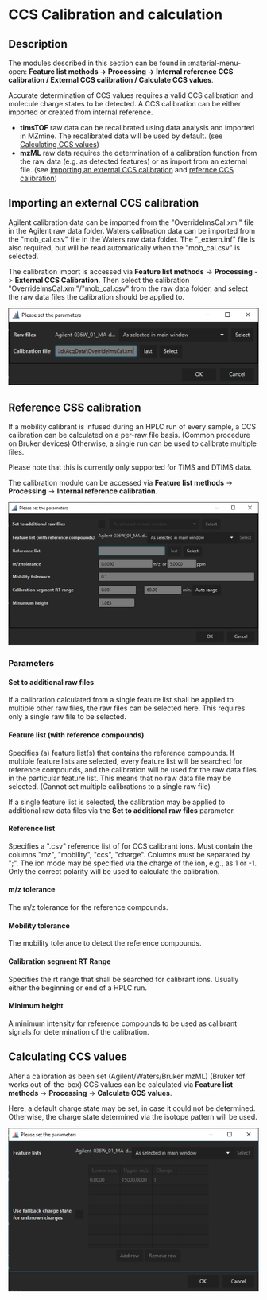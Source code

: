 # **CCS Calibration and calculation**

## **Description**

The modules described in this section can be found in :material-menu-open:  **Feature list methods → Processing → Internal reference CCS calibration / External CCS calibration / Calculate CCS values**.

Accurate determination of CCS values requires a valid CCS calibration and molecule charge states to be detected. A CCS calibration can be either imported or created from internal reference.

- **timsTOF** raw data can be recalibrated using data analysis and imported in MZmine. The
  recalibrated data will be used by default. (see [Calculating CCS values](#calculating-ccs-values))
- **mzML** raw data requires the determination of a calibration function from the raw data (e.g. as
  detected features) or as import from an external file. (see 
  [importing an external CCS calibration](#importing-an-external-ccs-calibration) and [refernce CCS calibration](#reference-css-calibration))


## **Importing an external CCS calibration**

Agilent calibration data can be imported from the "OverrideImsCal.xml" file in the Agilent raw data
folder. Waters calibration data can be imported from the "mob_cal.csv" file in the Waters raw data 
folder. The "\_extern.inf" file is also required, but will be read automatically when the "mob_cal.csv"
is selected.

The calibration import is accessed via **Feature list methods** -> **Processing** -> **External CCS
Calibration**. Then select the calibration "OverrideImsCal.xml"/"mob_cal.csv" from the raw data folder, and select
the raw data files the calibration should be applied to.

![](external.jpg)

[//]: # (TODO Describe parameters here)

## **Reference CSS calibration**

If a mobility calibrant is infused during an HPLC run of every sample, a CCS calibration can be
calculated on a per-raw file basis. (Common procedure on Bruker devices) Otherwise, a single run can 
be used to calibrate multiple files.

Please note that this is currently only supported for TIMS and DTIMS data.

The calibration module can be accessed via **Feature list methods** -> **Processing** -> **Internal
reference calibration**.

![](reference.jpg)

### **Parameters**

#### **Set to additional raw files** 

If a calibration calculated from a single feature list shall be applied to multiple other raw files, the raw files can be selected here. This requires only a single
raw file to be selected.

####  **Feature list (with reference compounds)** 

Specifies (a) feature list(s) that contains the reference compounds. If multiple feature lists are selected, every feature list will be searched for reference compounds, and the calibration will be used for the raw data files in the particular feature list. This means that no raw data file may be selected. (Cannot set multiple calibrations to
a single raw file)  

If a single feature list is selected, the calibration may be applied to additional raw data files via the **Set to additional raw files** parameter.

#### **Reference list** 

Specifies a ".csv" reference list of for CCS calibrant ions. 
Must contain the columns "mz", "mobility", "ccs", "charge". Columns must be separated by ";". 
The ion mode may be specified via the charge of the ion, e.g., as 1 or -1. Only the correct polarity will be used to calculate the calibration.

#### **m/z tolerance** 

The m/z tolerance for the reference compounds.

#### **Mobility tolerance** 

The mobility tolerance to detect the reference compounds.

#### **Calibration segment RT Range** 

Specifies the rt range that shall be searched for calibrant ions.
Usually either the beginning or end of a HPLC run.

#### **Minimum height** 

A minimum intensity for reference compounds to be used as calibrant signals for determination of the calibration.

## Calculating CCS values

After a calibration as been set (Agilent/Waters/Bruker mzML) (Bruker tdf works out-of-the-box)
CCS values can be calculated via **Feature list methods** -> **Processing** -> **Calculate CCS
values**.

Here, a default charge state may be set, in case it could not be determined. Otherwise, the charge
state determined via the isotope pattern will be used.

![](ccscalc.jpg)

[//]: # (TODO Describe parameters)
